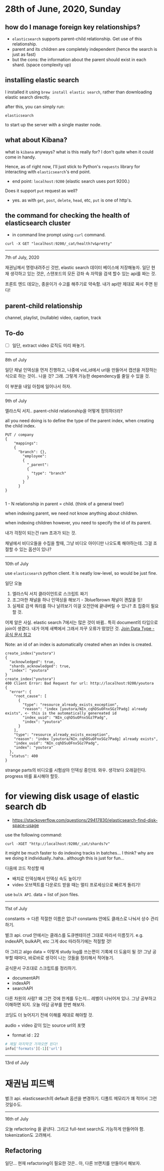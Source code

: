 # 28th of June, 2020, Sunday
## how do I manage foreign key relationships?
- `elasticsearch` supports parent-child relationship. Get use of this relationship. 
- parent and its children are completely independent (hence the search is just as fast)
- but the cons: the information about the parent should exist in each shard. (space complexity up)


## installing elastic search
I installed it using `brew install elastic search`, rather than downloading elastic search directly.

after this, you can simply run:
```
elasticsearch
```
to  start up the server with a single master node.

## what about Kibana?

what is `kibana` anyways? what is this really for? I don't quite when it could
come in handy.

Hence, as of right now, I'll just stick to Python's `requests` library for interacting with `elasticsearch`'s
end point.

- end point: `localhost:9200` (elastic search uses port 9200.)

Does it support `put` request as well?
- yes. as with `get`, `post`, `delete`, `head`, etc, `put` is one of http's.

 
## the command for checking the health of elasticsearch cluster
- in command line prompt using `curl` command.
```
curl -X GET "localhost:9200/_cat/health?v&pretty"
```



---
7th of July, 2020

재권님께서 명령내려주신 것만, elastic search 데이터 베이스에  저장해놓자.
일단 현재 생각하고 있는 것은, 스탠포드의 모든 강좌 속 자막을 검색 할수 있는 api를 짜는 것.

프론트 엔드 데모는, 종윤이가 수고를 해주기로 약속함.
내가 api만 제대로 짜서 주면 된다!


## parent-child relationship

channel,
playlist, (nullable)
video,
caption, 
track



## To-do
- [ ] 일단, extract video 로직도 미리 짜놓기.



--- 
8th of July

일단 채널 인덱싱을 먼저 진행하고, 나중에 vid_id에서 url을 만들어서 캡션을 저장하는 식으로 하는 것이.. 나을 것?
그래. 그렇게 가능한 dependency를 줄일 수 있을 것.

이 부분을 내일 아침에 일어나서 하자.


---
9th of July

엘라스틱 서치.. parent-child relationship을 어떻게 정의하더라?

all you need  doing is to define the type of the parent index, when creating the child index.

```
PUT / company
{
    "mappings":
    {
      "branch": {},
        "employee": 
        {
          "_parent":
          {
            "type": "branch"
          }
        }
      }
}           


```

1 - N relationship in parent = child. (think of a general tree!)

when indexing parent, we need not know anything about children.

when indexing children however, you need to specify the id of its parent.

내가 걱정이 되는건 ram 초과가 되는 것.

채널에서 비디오들을 수집을 할때, 그냥 비디오 아이디만 나오도록 해야하는데. 그걸 조절할 수 있는 옵션이 있나?


--- 
10th of July

use `elasticsearch` python client.
It is neatly low-level, so would be just fine.


일단 오늘 
1. 엘라스틱 서치 클라이언트로 스크립트 짜기
2. 조그마한 채널을 하나 인덱싱을 해보기 -  3blue1brown 채널이 괜찮을 듯!
3. 실제로 검색 쿼리를 하나 날려보기
이걸 오전안에 끝내버릴 수 있나?
초 집중이 필요할 것.

어제 알은 사실. elastic search 7에서는 많은 것이 바뀜.. 특히 document의 타입으로 join이 생겼다. 
내가 어제 새벽에서 그래서 자꾸 오류가 떴었던 것.
[Join Data Type - 공식 문서 첨고](https://www.elastic.co/guide/en/elasticsearch/reference/current/parent-join.html)


Note: an id of an index is automatically created when an index is created.
```
create_index("youtora")
{
  "acknowledged": true,
  "shards_acknowledged": true,
  "index": "youtora"
}
create_index("youtora")
400 Client Error: Bad Request for url: http://localhost:9200/youtora
{
  "error": {
    "root_cause": [
      {
        "type": "resource_already_exists_exception",
        "reason": "index [youtora/NIn_cqhDSuOFnxSGz7Padg] already exists", <- this is the automatically genereated id
        "index_uuid": "NIn_cqhDSuOFnxSGz7Padg",
        "index": "youtora"
      }
    ],
    "type": "resource_already_exists_exception",
    "reason": "index [youtora/NIn_cqhDSuOFnxSGz7Padg] already exists",
    "index_uuid": "NIn_cqhDSuOFnxSGz7Padg",
    "index": "youtora"
  },
  "status": 400
}
```


strange parts의 비디오를 시험삼아 인덱싱 중인데.
와우. 생각보다 오래걸린다. progress 바를 표시해야 할듯.


# for viewing disk usage of elastic search db
- https://stackoverflow.com/questions/29417830/elasticsearch-find-disk-space-usage

use the following command:
```
curl -XGET "http://localhost:9200/_cat/shards?v"
```

it might be much faster to do indexing tracks in batches... I think?
why are we doing it individually..haha.. although this is just for fun...

다음에 코드 작성할 때 
- 배치로 인덱싱해서 인덱싱 속도 높이기!
- video 오브젝트를 다운로드 받을 때는 멀티 프로세싱으로 빠르게 돌리기!

use `bulk API`. 
data = list of json files.


---
11st of July 


constants -> 다른 적절한 이름은 없나?
constants 안에도 클래스로 나눠서 상수 관리하기.

벌크 api.
crud 안에서는 클래스를 도큐멘테이션 그대로 따라서 이름짓기. 
e.g. indexAPI, bulkAPI, etc
그게 doc 따라하기에는 적절할 것!


아 그리고 algo data = 이렇게 study log를 쓰는편이 기록에 더 도움이 될 것!
그냥 공부할 때마다, 바로바로 생각이 나는 것들을 정리해서 적어놓기.

공식문서 구조대로 스크립트를 정리하기.


- documentAPI
- indexAPI
- searchAPI


다른 차원의 사람? 왜 그런 것에 한계를 두는지...
레벨이 나뉘어져 있나.
그냥 공부하고 이해하면 되지.
오늘 아담 공부를 한번 해보자.

코딩도 더 늦어지기 전에 이해를 제대로 해야할 것.



audio + video 같이 있는 source url의 포맷
- format id : 22

```python
# 제일 마지막것 가져오면 된다!
info['formats'][-1]['url']
```

---
13rd of July

# 재권님 피드백

벌크 api.
elasticsearch의 default 옵션을 변경하기.
디폴트 메모리가 꽤 적어서 그런 것일수도.

---

16th of July


오늘 refactoring 을 끝낸다.
그리고 full-text search도 가능하게 만들어야 함.
tokenization도 고려해서.


## Refactoring
일단... 현재 refactoring이 필요한 것은..
아, 다른 브랜치를 만들어서 해보자.
